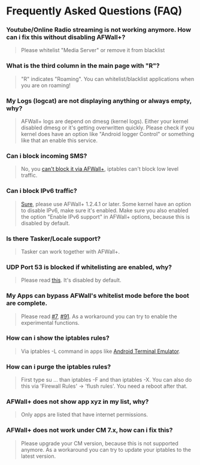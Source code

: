 # Frequently Asked Questions (FAQ)

### Youtube/Online Radio streaming is not working anymore. How can i fix this without disabling AFWall+? 
> Please whitelist "Media Server" or remove it from blacklist 
         
### What is the third column in the main page with "R"?  
> "R" indicates "Roaming". You can whitelist/blacklist applications when you are on roaming! 
         
### My Logs (logcat) are not displaying anything or always empty, why? 
> AFWall+ logs are depend on dmesg (kernel logs). Either your kernel disabled dmesg or it's getting overwritten quickly. Please check if you kernel does have an option like "Android logger Control" or something like that an enable this service.
         
### Can i block incoming SMS?
> No, you [can't block it via AFWall+](https://github.com/ukanth/afwall/issues/111), iptables can't block low level traffic.

### Can i block IPv6 traffic?
> [Sure](https://github.com/ukanth/afwall/issues/108), please use AFWall+ 1.2.4.1 or later. Some kernel have an option to disable IPv6, make sure it's enabled. Make sure you also enabled the option "Enable IPv6 support" in AFWall+ options, because this is disabled by default.

### Is there Tasker/Locale support?
> Tasker can work together with AFWall+. 

### UDP Port 53 is blocked if whitelisting are enabled, why?
> Please read [this](https://github.com/ukanth/afwall/issues/18). It's disabled by default.

### My Apps can bypass AFWall's whitelist mode before the boot are complete.
> Please read [#7](https://github.com/ukanth/afwall/issues/7), [#91](https://github.com/ukanth/afwall/issues/91). As a workaround you can try to enable the experimental functions.

### How can i show the iptables rules?
> Via  iptables -L command in apps like [Android Terminal Emulator](https://play.google.com/store/apps/developer?id=Jack+Palevich).

### How can i purge the iptables rules?
> First type su ... than iptables -F and than iptables -X. You can also do this via 'Firewall Rules' -> 'flush rules'. You need a reboot after that.

### AFWall+ does not show app xyz in my list, why?
> Only apps are listed that have internet permissions. 

### AFWall+ does not work under CM 7.x, how can i fix this?
> Please upgrade your CM version, because this is not supported anymore. As a workaround you can try to update your iptables to the latest version. 